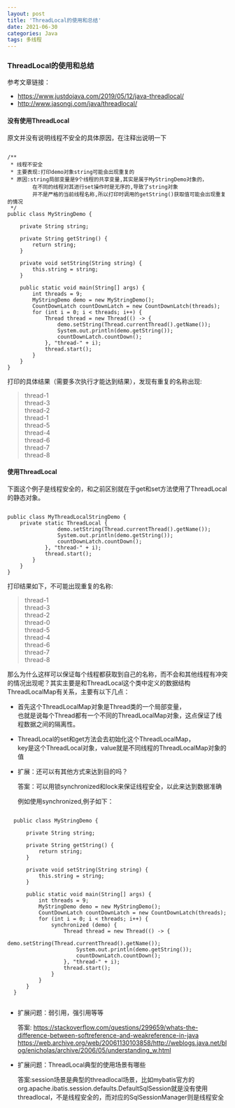 ```yaml
---
layout: post
title: 'ThreadLocal的使用和总结'
date: 2021-06-30
categories: Java
tags: 多线程
---
```


### ThreadLocal的使用和总结

参考文章链接：

- https://www.justdojava.com/2019/05/12/java-threadlocal/
- http://www.jasongj.com/java/threadlocal/

#### 没有使用ThreadLocal

原文并没有说明线程不安全的具体原因，在注释出说明一下


<pre><code class="language-java">
/**
 * 线程不安全
 * 主要表现:打印demo对象string可能会出现重复的
 * 原因:string局部变量是9个线程的共享变量,其实是属于MyStringDemo对象的，
        在不同的线程对其进行set操作时是无序的,导致了string对象
        并不是严格的当前线程名称,所以打印时调用的getString()获取值可能会出现重复的情况
 */
public class MyStringDemo {

    private String string;

    private String getString() {
        return string;
    }

    private void setString(String string) {
        this.string = string;
    }

    public static void main(String[] args) {
        int threads = 9;
        MyStringDemo demo = new MyStringDemo();
        CountDownLatch countDownLatch = new CountDownLatch(threads);
        for (int i = 0; i < threads; i++) {
            Thread thread = new Thread(() -&gt; {
                demo.setString(Thread.currentThread().getName());
                System.out.println(demo.getString());
                countDownLatch.countDown();
            }, "thread-" + i);
            thread.start();
        }
    }
}
</code></pre>

打印的具体结果（需要多次执行才能达到结果），发现有重复的名称出现:

> thread-1<br>
> thread-3<br>
> thread-2<br>
> thread-1<br>
> thread-5<br>
> thread-4<br>
> thread-6<br>
> thread-7<br>
> thread-8<br>

#### 使用ThreadLocal

下面这个例子是线程安全的，和之前区别就在于get和set方法使用了ThreadLocal的静态对象。

<pre><code class="language-java">
public class MyThreadLocalStringDemo {
    private static ThreadLocal<String&gt; threadLocal = new ThreadLocal<&gt;();

    private String getString() {
        return threadLocal.get();
    }

    private void setString(String string) {
        threadLocal.set(string);
    }

    public static void main(String[] args) {
        int threads = 9;
        MyThreadLocalStringDemo demo = new MyThreadLocalStringDemo();
        CountDownLatch countDownLatch = new CountDownLatch(threads);
        for (int i = 0; i < threads; i++) {
            Thread thread = new Thread(() -> {
                demo.setString(Thread.currentThread().getName());
                System.out.println(demo.getString());
                countDownLatch.countDown();
            }, "thread-" + i);
            thread.start();
        }
    }
}
</code></pre>

打印结果如下，不可能出现重复的名称:
> thread-1<br>
> thread-3<br>
> thread-2<br>
> thread-0<br>
> thread-5<br>
> thread-4<br>
> thread-6<br>
> thread-7<br>
> thread-8<br>


那么为什么这样可以保证每个线程都获取到自己的名称，而不会和其他线程有冲突的情况出现呢？其实主要是和ThreadLocal这个类中定义的数据结构ThreadLocalMap有关系，主要有以下几点：

- 首先这个ThreadLocalMap对象是Thread类的一个局部变量，<br>也就是说每个Thread都有一个不同的ThreadLocalMap对象，这点保证了线程数据之间的隔离性。

- ThreadLocal的set和get方法会去初始化这个ThreadLocalMap，<br>key是这个ThreadLocal对象，value就是不同线程的ThreadLocalMap对象的值

- 扩展：还可以有其他方式来达到目的吗？

  答案：可以用锁synchronized和lock来保证线程安全，以此来达到数据准确

  例如使用synchronized,例子如下：

<pre><code class="language-java">
  public class MyStringDemo {
  
      private String string;
  
      private String getString() {
          return string;
      }
  
      private void setString(String string) {
          this.string = string;
      }
  
      public static void main(String[] args) {
          int threads = 9;
          MyStringDemo demo = new MyStringDemo();
          CountDownLatch countDownLatch = new CountDownLatch(threads);
          for (int i = 0; i < threads; i++) {
              synchronized (demo) {
                  Thread thread = new Thread(() -> {
                      demo.setString(Thread.currentThread().getName());
                      System.out.println(demo.getString());
                      countDownLatch.countDown();
                  }, "thread-" + i);
                  thread.start();
              }
          }
      }
  }
  </code></pre>

- 扩展问题：弱引用，强引用等等

  答案:
  https://stackoverflow.com/questions/299659/whats-the-difference-between-softreference-and-weakreference-in-java
  https://web.archive.org/web/20061130103858/http://weblogs.java.net/blog/enicholas/archive/2006/05/understanding_w.html

- 扩展问题：ThreadLocal典型的使用场景有哪些

  答案:session场景是典型的threadlocal场景，比如mybatis官方的org.apache.ibatis.session.defaults.DefaultSqlSession就是没有使用threadlocal，不是线程安全的，而对应的SqlSessionManager则是线程安全